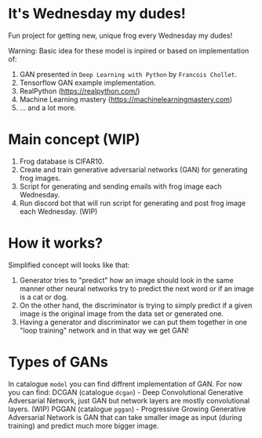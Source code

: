 # It's Wednesday my dudes!
Fun project for getting new, unique frog every Wednesday my dudes!

Warning: Basic idea for these model is inpired or based on implementation of:
1. GAN presented in `Deep Learning with Python` by `Francois Chollet`.
2. Tensorflow GAN example implementation.
3. RealPython (https://realpython.com/)
4. Machine Learning mastery (https://machinelearningmastery.com)
5. ... and a lot more.

# Main concept (WIP)
1. Frog database is CIFAR10.
2. Create and train generative adversarial networks (GAN) for generating frog images.
3. Script for generating and sending emails with frog image each Wednesday.
4. Run discord bot that will run script for generating and post frog image each Wednesday. (WIP)

# How it works?
Simplified concept will looks like that:
1. Generator tries to "predict" how an image should look in the same manner other neural networks try to predict the next word or if an image is a cat or dog. 
2. On the other hand, the discriminator is trying to simply predict if a given image is the original image from the data set or generated one.
3. Having a generator and discriminator we can put them together in one "loop training" network and in that way we get GAN!

# Types of GANs 
In catalogue `model` you can find diffrent implementation of GAN. For now you can find:
DCGAN (catalogue `dcgan`) - Deep Convolutional Generative Adversarial Network, just GAN but network layers are mostly convolutional layers.
(WIP) PGGAN (catalogue `pggan`) - Progressive Growing Generative Adversarial Network is GAN that can take smaller image as input (during training) and predict much more bigger image.

